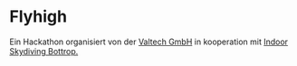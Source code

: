 # Flyhigh

Ein Hackathon organisiert von der <a href="https://www.valtech.de/">Valtech GmbH</a> in kooperation mit <a href="https://www.indoor-skydiving.com">Indoor Skydiving Bottrop.</a>
